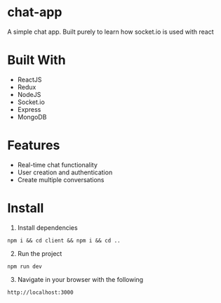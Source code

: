 # chat-app
A simple chat app. Built purely to learn how socket.io is used with react

# Built With
<ul>
  <li>ReactJS</li>
  <li>Redux</li>
  <li>NodeJS</li>
  <li>Socket.io</li>
  <li>Express</li>
  <li>MongoDB</li>
</ul>

# Features
<ul>
  <li>Real-time chat functionality</li>
  <li>User creation and authentication</li>
  <li>Create multiple conversations</li>
</ul>

# Install
1. Install dependencies
```
npm i && cd client && npm i && cd ..
```
2. Run the project
```
npm run dev
```

3. Navigate in your browser with the following
```
http://localhost:3000
```
